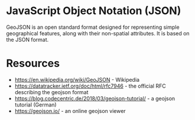 # JavaScript Object Notation (JSON)

GeoJSON is an open standard format designed for representing simple geographical features, along with their non-spatial attributes. It is based on the JSON format. 

# Resources

- https://en.wikipedia.org/wiki/GeoJSON - Wikipedia
- https://datatracker.ietf.org/doc/html/rfc7946 - the official RFC describing the geojson format
- https://blog.codecentric.de/2018/03/geojson-tutorial/ - a geojson tutorial (German)
- https://geojson.io/ - an online geojson viewer
